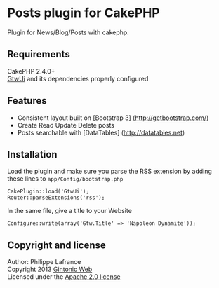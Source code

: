 # Posts plugin for CakePHP

Plugin for News/Blog/Posts with cakephp.

## Requirements

CakePHP 2.4.0+   
[GtwUi](https://github.com/Phillaf/GtwUi) and its dependencies properly configured

## Features

* Consistent layout built on [Bootstrap 3] (http://getbootstrap.com/)
* Create Read Update Delete posts
* Posts searchable with [DataTables] (http://datatables.net)

## Installation

Load the plugin and make sure you parse the RSS extension by adding these lines to `app/Config/bootstrap.php`

    CakePlugin::load('GtwUi');
    Router::parseExtensions('rss');
    
In the same file, give a title to your Website

    Configure::write(array('Gtw.Title' => 'Napoleon Dynamite'));
    
    
## Copyright and license
Author: Philippe Lafrance    
Copyright 2013 [Gintonic Web](http://gintonicweb.com)    
Licensed under the [Apache 2.0 license](http://www.apache.org/licenses/LICENSE-2.0.html)